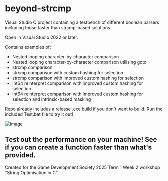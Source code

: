 # beyond-strcmp
Visual Studio C project containing a testbench of different boolean parsers including those faster than strcmp-based solutions.

Open in Visual Studio 2022 or later.

Contains examples of:
- Nested looping character-by-character comparison
- Nested looping character-by-character comparison utilising goto
- strcmp comparison
- strcmp comparison with custom hashing for selection
- strcmp comparison with improved custom hashing for selection
- int64 reinterpret comparison with improved custom hashing for selection
- int64 reinterpret comparison with improved custom hashing for selection and intrinsic-based masking

Repo already includes a release .exe build if you don't want to build. Run the included Test.bat file to try it out!

![image](https://github.com/user-attachments/assets/c31216d4-12d0-4824-9af4-e966100b06b6)

## Test out the performance on your machine! See if you can create a function faster than what's provided.
Created for the Game Development Society 2025 Term 1 Week 2 workshop "String Optimisation in C".
